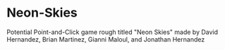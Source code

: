 # Neon-Skies
Potential Point-and-Click  game rough titled "Neon Skies" made by David Hernandez, Brian Martinez, Gianni Maloul, and Jonathan Hernandez

